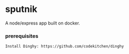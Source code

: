 # sputnik
A node/express app built on docker.

<h3>
prerequisites
</h3>

```
Install Dinghy: https://github.com/codekitchen/dinghy
```
